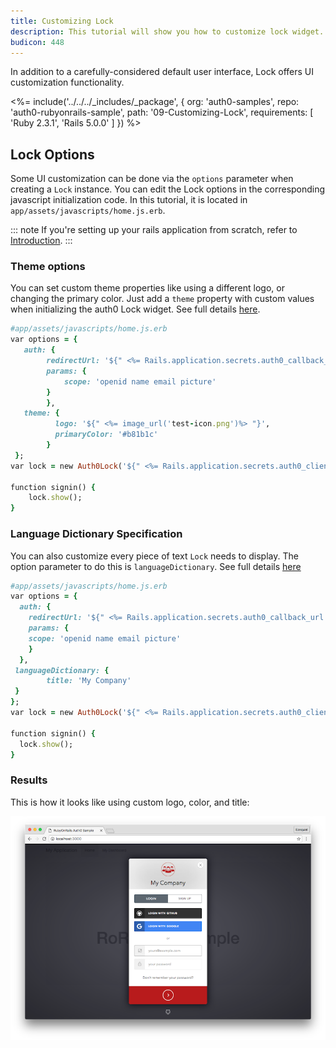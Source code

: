 ```yaml
---
title: Customizing Lock
description: This tutorial will show you how to customize lock widget.
budicon: 448
---
```


In addition to a carefully-considered default user interface, Lock offers UI customization functionality.

<%= include('../../../_includes/_package', {
  org: 'auth0-samples',
  repo: 'auth0-rubyonrails-sample',
  path: '09-Customizing-Lock',
  requirements: [
    'Ruby 2.3.1',
    'Rails 5.0.0'
  ]
}) %>

## Lock Options

Some UI customization can be done via the `options` parameter when creating a `Lock` instance. You can edit the Lock options in the corresponding javascript initialization code. In this tutorial, it is located in ```app/assets/javascripts/home.js.erb```.

::: note
If you're setting up your rails application from scratch, refer to [Introduction](/quickstart/webapp/rails/00-introduction).
:::

### Theme options

You can set custom theme properties like using a different logo, or changing the primary color. Just add a `theme` property with custom values when initializing the auth0 Lock widget. See full details [here](/libraries/lock/v10/customization#theming-options).

```ruby
#app/assets/javascripts/home.js.erb
var options = {
   auth: {
		redirectUrl: '${" <%= Rails.application.secrets.auth0_callback_url %> "}',
		params: {
			scope: 'openid name email picture'
		}
        },
   theme: {
          logo: '${" <%= image_url('test-icon.png')%> "}',
          primaryColor: '#b81b1c'
        }
 };
var lock = new Auth0Lock('${" <%= Rails.application.secrets.auth0_client_id %> "}', '${" <%= Rails.application.secrets.auth0_domain %> "}', options);

function signin() {
	lock.show();
}
```

### Language Dictionary Specification

You can also customize every piece of text `Lock` needs to display. The option parameter to do this is `languageDictionary`.
See full details [here](/libraries/lock/v10/customization#languagedictionary-object-)

```ruby
#app/assets/javascripts/home.js.erb
var options = {
  auth: {
    redirectUrl: '${" <%= Rails.application.secrets.auth0_callback_url %> "}',
    params: {
	scope: 'openid name email picture'
    }
  },
 languageDictionary: {
        title: 'My Company'
 }
};
var lock = new Auth0Lock('${" <%= Rails.application.secrets.auth0_client_id %> "}', '${" <%= Rails.application.secrets.auth0_domain %> "}', options);

function signin() {
  lock.show();
}
```

### Results

This is how it looks like using custom logo, color, and title:

![Custom lock](/media/articles/server-platforms/rails/widget-custom-logo-color.png)
